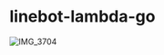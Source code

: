 # linebot-lambda-go

![IMG_3704](https://user-images.githubusercontent.com/15680172/147166938-d44846f2-1697-44f3-a482-7699ebff5c01.jpg)
